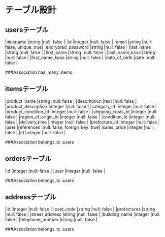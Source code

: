 # テーブル設計

## usersテーブル


|nickname              |string       |null: false              |
|id                    |integer      |null: false              |
|email                 |string       |null: false, unique: true|
|encrypted_password    |string       |null: false              |
|last_name             |string       |null: false              |
|first_name            |string       |null: false              |
|last_name_kana        |string       |null: false              |
|first_name_kana       |string       |null: false              |
|date_of_birth         |date         |null: false              |



###Association
has_many :items

## itemsテーブル


|product_name          |string       |null: false                   |
|descritption          |text         |null: false                   |
|product_description   |integer      |null: false                   |
|category_id           |integer      |null: false                   |
|product_condition_id  |integer      |null: false                   |
|shipping_costs_id     |integer      |null: false                   |
|region_of_origin_id   |integer      |null: false                   |
|condition_id          |integer      |null: false                   |
|delivery_time         |integer      |null: false                   |
|prefecture_id         |integer      |null: false                   |
|user                  |references   |null: false, foreign_key: true|
|sales_price           |integer      |null: false                   |
|id                    |integer      |null: false                   |



###Association
belongs_to :users


## ordersテーブル
|id                    |integer      |null: false                   |
|user                  |integer      |null: false                   |

###Association
belongs_to :users


## addressテーブル


|id                    |integer      |null: false                   |
|post_code             |string       |null: false                   |
|prefectures           |string       |null: false                   |
|street_address        |string       |null: false                   |
|building_name         |integer      |null: false                   |
|telephone_number      |string       |null: false                   |

###Association
belongs_to :users